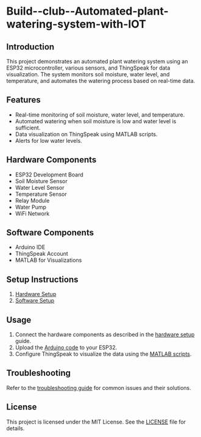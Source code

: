 # Build--club--Automated-plant-watering-system-with-IOT

## Introduction
This project demonstrates an automated plant watering system using an ESP32 microcontroller, various sensors, and ThingSpeak for data visualization. The system monitors soil moisture, water level, and temperature, and automates the watering process based on real-time data.

## Features
- Real-time monitoring of soil moisture, water level, and temperature.
- Automated watering when soil moisture is low and water level is sufficient.
- Data visualization on ThingSpeak using MATLAB scripts.
- Alerts for low water levels.

## Hardware Components
- ESP32 Development Board
- Soil Moisture Sensor
- Water Level Sensor
- Temperature Sensor
- Relay Module
- Water Pump
- WiFi Network

## Software Components
- Arduino IDE
- ThingSpeak Account
- MATLAB for Visualizations

## Setup Instructions
1. [Hardware Setup](hardware_setup.md)
2. [Software Setup](software_setup.md)

## Usage
1. Connect the hardware components as described in the [hardware setup](hardware_setup.md) guide.
2. Upload the [Arduino code](../code/esp32_code.ino) to your ESP32.
3. Configure ThingSpeak to visualize the data using the [MATLAB scripts](../code/visualization.m).

## Troubleshooting
Refer to the [troubleshooting guide](troubleshooting.md) for common issues and their solutions.

## License
This project is licensed under the MIT License. See the [LICENSE](../LICENSE) file for details.
